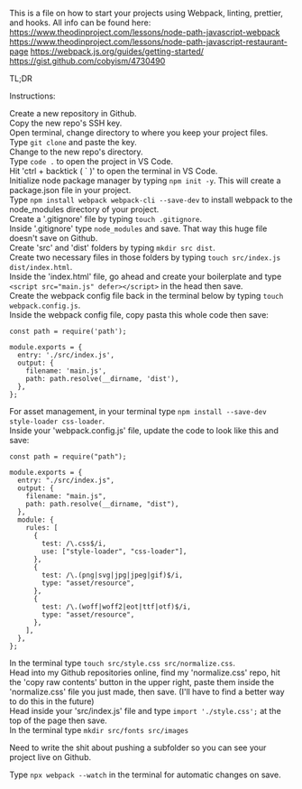 This is a file on how to start your projects using Webpack, linting, prettier, and hooks. All info can be found here:
https://www.theodinproject.com/lessons/node-path-javascript-webpack
https://www.theodinproject.com/lessons/node-path-javascript-restaurant-page
https://webpack.js.org/guides/getting-started/
https://gist.github.com/cobyism/4730490


TL;DR

Instructions:

Create a new repository in Github.<br>
Copy the new repo's SSH key.<br>
Open terminal, change directory to where you keep your project files.<br>
Type `git clone` and paste the key. <br>
Change to the new repo's directory.<br>
Type `code .` to open the project in VS Code.<br>
Hit 'ctrl + backtick ( \` )' to open the terminal in VS Code.<br>
Initialize node package manager by typing `npm init -y`. This will create a package.json file in your project.<br>
Type `npm install webpack webpack-cli --save-dev` to install webpack to the node_modules directory of your project.<br>
Create a '.gitignore' file by typing `touch .gitignore`.<br>
Inside '.gitignore' type `node_modules` and save. That way this huge file doesn't save on Github.<br>
Create 'src' and 'dist' folders by typing `mkdir src dist`.<br>
Create two necessary files in those folders by typing `touch src/index.js dist/index.html`.<br>
Inside the 'index.html' file, go ahead and create your boilerplate and type `<script src="main.js" defer></script>` in the head then save.<br>
Create the webpack config file back in the terminal below by typing `touch webpack.config.js`.<br>
Inside the webpack config file, copy pasta this whole code then save:

```
const path = require('path');

module.exports = {
  entry: './src/index.js',
  output: {
    filename: 'main.js',
    path: path.resolve(__dirname, 'dist'),
  },
};
```

For asset management, in your terminal type `npm install --save-dev style-loader css-loader`.<br>
Inside your 'webpack.config.js' file, update the code to look like this and save:

```
const path = require("path");

module.exports = {
  entry: "./src/index.js",
  output: {
    filename: "main.js",
    path: path.resolve(__dirname, "dist"),
  },
  module: {
    rules: [
      {
        test: /\.css$/i,
        use: ["style-loader", "css-loader"],
      },
      {
        test: /\.(png|svg|jpg|jpeg|gif)$/i,
        type: "asset/resource",
      },
      {
        test: /\.(woff|woff2|eot|ttf|otf)$/i,
        type: "asset/resource",
      },
    ],
  },
};
 ```
 
 In the terminal type `touch src/style.css src/normalize.css`.<br>
 Head into my Github repositories online, find my 'normalize.css' repo, hit the 'copy raw contents' button in the upper right, paste them inside the 'normalize.css' file you just made, then save. (I'll have to find a better way to do this in the future)<br>
Head inside your 'src/index.js' file and type `import './style.css';` at the top of the page then save.<br>
In the terminal type `mkdir src/fonts src/images`<br>




Need to write the shit about pushing a subfolder so you can see your project live on Github.<br>

Type `npx webpack --watch` in the terminal for automatic changes on save.
